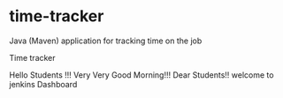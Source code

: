 # time-tracker
Java (Maven) application for tracking time on the job

Time tracker

Hello Students !!! Very Very Good Morning!!! Dear Students!! welcome to jenkins Dashboard
